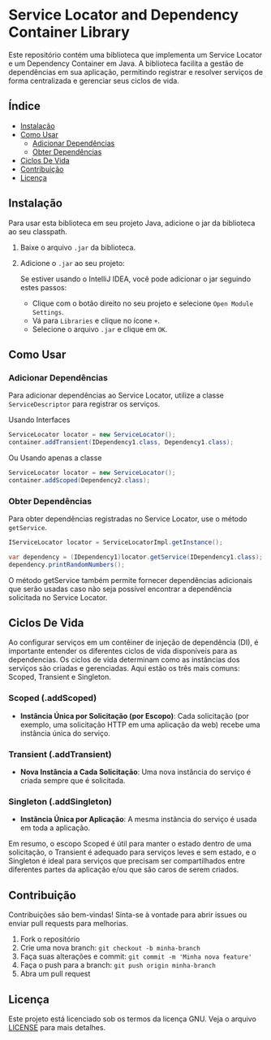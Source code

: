 # Service Locator and Dependency Container Library

Este repositório contém uma biblioteca que implementa um Service Locator e um Dependency Container em Java. A biblioteca facilita a gestão de dependências em sua aplicação, permitindo registrar e resolver serviços de forma centralizada e gerenciar seus ciclos de vida.

## Índice
- [Instalação](#instalação)
- [Como Usar](#como-usar)
  - [Adicionar Dependências](#adicionar-dependências)
  - [Obter Dependências](#obter-dependências)
- [Ciclos De Vida](#ciclos-de-vida)
- [Contribuição](#contribuição)
- [Licença](#licença)

## Instalação

Para usar esta biblioteca em seu projeto Java, adicione o jar da biblioteca ao seu classpath.

1. Baixe o arquivo `.jar` da biblioteca.
2. Adicione o `.jar` ao seu projeto:

   Se estiver usando o IntelliJ IDEA, você pode adicionar o jar seguindo estes passos:
   - Clique com o botão direito no seu projeto e selecione `Open Module Settings`.
   - Vá para `Libraries` e clique no ícone `+`.
   - Selecione o arquivo `.jar` e clique em `OK`.

## Como Usar

### Adicionar Dependências

Para adicionar dependências ao Service Locator, utilize a classe `ServiceDescriptor` para registrar os serviços. 

Usando Interfaces
```java
ServiceLocator locator = new ServiceLocator();
container.addTransient(IDependency1.class, Dependency1.class);
```
Ou Usando apenas a classe
```java
ServiceLocator locator = new ServiceLocator();
container.addScoped(Dependency2.class);
```

### Obter Dependências

Para obter dependências registradas no Service Locator, use o método `getService`.

```java
IServiceLocator locator = ServiceLocatorImpl.getInstance();

var dependency = (IDependency1)locator.getService(IDependency1.class);
dependency.printRandomNumbers();
```

O método getService também permite fornecer dependências adicionais que serão usadas caso não seja possível encontrar a dependência solicitada no Service Locator.

## Ciclos De Vida

Ao configurar serviços em um contêiner de injeção de dependência (DI), é importante entender os diferentes ciclos de vida disponíveis para as dependencias. Os ciclos de vida determinam como as instâncias dos serviços são criadas e gerenciadas. Aqui estão os três mais comuns: Scoped, Transient e Singleton.

### Scoped (.addScoped)
- **Instância Única por Solicitação (por Escopo)**: Cada solicitação (por exemplo, uma solicitação HTTP em uma aplicação da web) recebe uma instância única do serviço.

### Transient (.addTransient)
- **Nova Instância a Cada Solicitação**: Uma nova instância do serviço é criada sempre que é solicitada.

### Singleton (.addSingleton)
- **Instância Única por Aplicação**: A mesma instância do serviço é usada em toda a aplicação.

Em resumo, o escopo Scoped é útil para manter o estado dentro de uma solicitação, o Transient é adequado para serviços leves e sem estado, e o Singleton é ideal para serviços que precisam ser compartilhados entre diferentes partes da aplicação e/ou que são caros de serem criados.

## Contribuição

Contribuições são bem-vindas! Sinta-se à vontade para abrir issues ou enviar pull requests para melhorias.

1. Fork o repositório
2. Crie uma nova branch: `git checkout -b minha-branch`
3. Faça suas alterações e commit: `git commit -m 'Minha nova feature'`
4. Faça o push para a branch: `git push origin minha-branch`
5. Abra um pull request

## Licença

Este projeto está licenciado sob os termos da licença GNU. Veja o arquivo [LICENSE](LICENSE) para mais detalhes.
